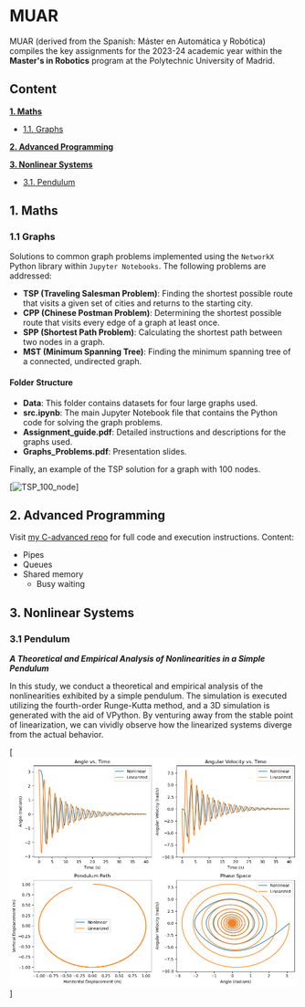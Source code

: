 # MUAR

MUAR (derived from the Spanish: Máster en Automática y Robótica) compiles the key assignments for the 2023-24 academic year within the **Master's in Robotics** program at the Polytechnic University of Madrid.

## Content
**[1. Maths](#1-maths)**

* [1.1. Graphs](#11-graphs)
    
**[2. Advanced Programming](#2-advanced-programming)**

**[3. Nonlinear Systems](#2-nonlinear-systems)**
 
* [3.1. Pendulum](#31-pendulum)


## 1. Maths

### 1.1 Graphs

Solutions to common graph problems implemented using the `NetworkX` Python library within `Jupyter Notebooks`. The following problems are addressed:

- **TSP (Traveling Salesman Problem)**: Finding the shortest possible route that visits a given set of cities and returns to the starting city.
- **CPP (Chinese Postman Problem)**: Determining the shortest possible route that visits every edge of a graph at least once.
- **SPP (Shortest Path Problem)**: Calculating the shortest path between two nodes in a graph.
- **MST (Minimum Spanning Tree)**: Finding the minimum spanning tree of a connected, undirected graph.

#### Folder Structure

- **Data**: This folder contains datasets for four large graphs used.
- **src.ipynb**: The main Jupyter Notebook file that contains the Python code for solving the graph problems.
- **Assignment_guide.pdf**: Detailed instructions and descriptions for the graphs used.
- **Graphs_Problems.pdf**: Presentation slides.

Finally, an example of the TSP solution for a graph with 100 nodes.

[![TSP_100_node](./Graphs/imgs/tsp/tsp_100.png)]

## 2. Advanced Programming
Visit [my C-advanced repo](https://github.com/jbarciv/C-advanced) for full code and execution instructions.
Content:
- Pipes
- Queues
- Shared memory
  - Busy waiting

## 3. Nonlinear Systems

### 3.1 Pendulum
**_A Theoretical and Empirical Analysis of Nonlinearities in a Simple Pendulum_**

In this study, we conduct a theoretical and empirical analysis of the nonlinearities exhibited by a simple pendulum. The simulation is executed utilizing the fourth-order Runge-Kutta method, and a 3D simulation is generated with the aid of VPython. By venturing away from the stable point of linearization, we can vividly observe how the linearized systems diverge from the actual behavior.

[![pendulum](./Nonlinear_Systems/Pendulum/imgs/output_19_0.png )]